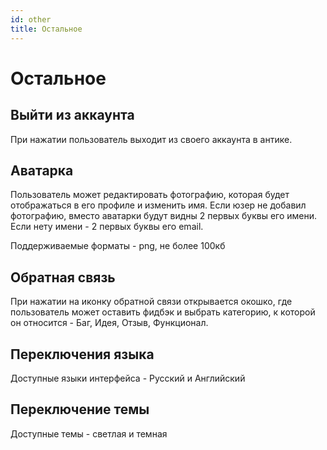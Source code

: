 ```yaml
---
id: other
title: Остальное
---
```


# Остальное

## Выйти из аккаунта
При нажатии пользователь выходит из своего аккаунта в антике.

## Аватарка
Пользователь может редактировать фотографию, которая будет отображаться в его профиле и изменить имя. Если юзер не добавил фотографию, вместо аватарки будут видны 2 первых буквы его имени. Если нету имени - 2 первых буквы его email.

Поддерживаемые форматы - png, не более 100кб

## Обратная связь
При нажатии на иконку обратной связи открывается окошко, где пользователь может оставить фидбэк и выбрать категорию, к которой он относится - Баг, Идея, Отзыв, Функционал. 

## Переключения языка
Доступные языки интерфейса - Русский и Английский

## Переключение темы
Доступные темы - светлая и темная
